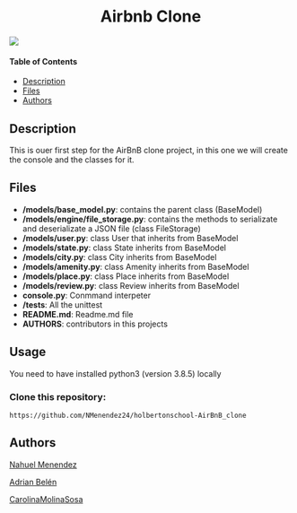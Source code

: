 <h1 align="center">Airbnb Clone</h1>
<img src="https://user-images.githubusercontent.com/105363918/196176491-6fd1077d-6d2a-446c-9a6b-04cbae6f448f.png">

#### Table of Contents
- [Description](#Description)
- [Files](#Files)
- [Authors](#Authors)


<h2> <a name="Description"></a>Description</h2>

This is ouer first step for the AirBnB clone project, in this one we will create the console and the classes for it.

<h2><a name="Files"></a>Files</h2>

- <b>/models/base_model.py</b>:  contains the parent class (BaseModel)
- <b>/models/engine/file_storage.py</b>:  contains the methods to serializate and deserializate a JSON file (class FileStorage)
- <b>/models/user.py</b>:	class User that inherits from BaseModel
- <b>/models/state.py</b>:  class State inherits from BaseModel
- <b>/models/city.py</b>:	class City inherits from BaseModel
- <b>/models/amenity.py</b>:  class Amenity inherits from BaseModel
- <b>/models/place.py</b>:  class Place inherits from BaseModel
- <b>/models/review.py</b>: 	class Review inherits from BaseModel
- <b>console.py</b>:	Conmmand interpeter
- <b>/tests</b>:  All the unittest
- <b>README.md</b>:	Readme.md file
- <b>AUTHORS</b>: contributors in this projects


<h2><a name="Usage"></a>Usage</h2>
You need to have installed python3 (version 3.8.5) locally <br>
<h3>Clone this repository:</h3>

`https://github.com/NMenendez24/holbertonschool-AirBnB_clone`


<h2><a name="Authors"></a>Authors</h2>

<a href="https://github.com/NMenendez24" target="blank">Nahuel Menendez</a>

<a href="https://github.com/AdrianBelend" target="blank">Adrian Belén</a>

<a href="https://github.com/CarolinaMolinaSosa" target="blank">CarolinaMolinaSosa</a>
